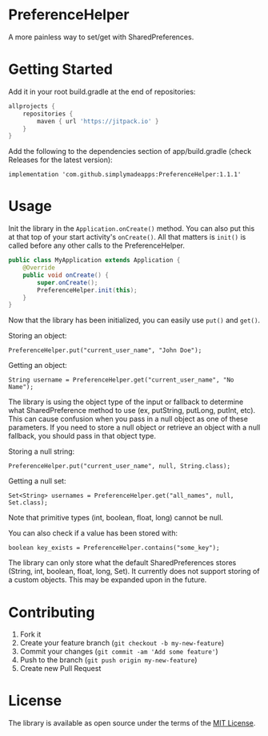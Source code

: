 # PreferenceHelper
A more painless way to set/get with SharedPreferences.
# Getting Started
Add it in your root build.gradle at the end of repositories:
```groovy
allprojects {
    repositories {
		maven { url 'https://jitpack.io' }
	}
}
```
Add the following to the dependencies section of app/build.gradle (check Releases for the latest version):
```
implementation 'com.github.simplymadeapps:PreferenceHelper:1.1.1'
```

# Usage
Init the library in the `Application.onCreate()` method.  You can also put this at that top of your start activity's `onCreate()`.  All that matters is `init()` is called before any other calls to the PreferenceHelper.
```java
public class MyApplication extends Application {
    @Override
    public void onCreate() {
        super.onCreate();
        PreferenceHelper.init(this);
    }
}
```
Now that the library has been initialized, you can easily use `put()` and `get()`.

Storing an object:
```
PreferenceHelper.put("current_user_name", "John Doe");
```

Getting an object:
```
String username = PreferenceHelper.get("current_user_name", "No Name");
```

The library is using the object type of the input or fallback to determine what SharedPreference method to use (ex, putString, putLong, putInt, etc).
This can cause confusion when you pass in a null object as one of these parameters.  If you need to store a null object or retrieve an object with a null fallback, you should pass in that object type.

Storing a null string:
```
PreferenceHelper.put("current_user_name", null, String.class);
```

Getting a null set:
```
Set<String> usernames = PreferenceHelper.get("all_names", null, Set.class);
```
Note that primitive types (int, boolean, float, long) cannot be null.


You can also check if a value has been stored with: 
```
boolean key_exists = PreferenceHelper.contains("some_key");
```

The library can only store what the default SharedPreferences stores (String, int, boolean, float, long, Set<String>).  It currently does not support storing of a custom objects.  This may be expanded upon in the future.

# Contributing
1. Fork it
2. Create your feature branch (`git checkout -b my-new-feature`)
3. Commit your changes (`git commit -am 'Add some feature'`)
4. Push to the branch (`git push origin my-new-feature`)
5. Create new Pull Request

# License
The library is available as open source under the terms of the [MIT License](http://opensource.org/licenses/MIT).